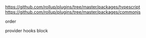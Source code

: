 https://github.com/rollup/plugins/tree/master/packages/typescript
https://github.com/rollup/plugins/tree/master/packages/commonjs


order 


provider
hooks
block
